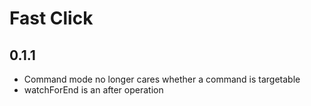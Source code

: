 # Fast Click

## 0.1.1

- Command mode no longer cares whether a command is targetable
- watchForEnd is an after operation
